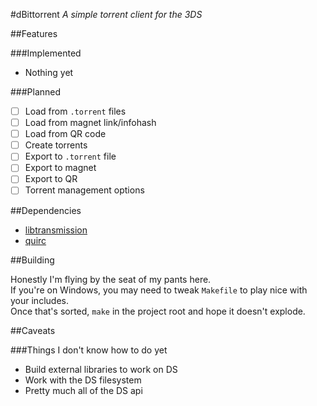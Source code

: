 #dBittorrent
*A simple torrent client for the 3DS*

##Features

###Implemented

- Nothing yet

###Planned

- [ ] Load from `.torrent` files
- [ ] Load from magnet link/infohash
- [ ] Load from QR code
- [ ] Create torrents
- [ ] Export to `.torrent` file
- [ ] Export to magnet
- [ ] Export to QR
- [ ] Torrent management options

##Dependencies

- [libtransmission](https://github.com/transmission/transmission)
- [quirc](https://github.com/dbeer/quirc)

##Building

Honestly I'm flying by the seat of my pants here.  
If you're on Windows, you may need to tweak `Makefile` to play nice with your includes.  
Once that's sorted, `make` in the project root and hope it doesn't explode.

##Caveats

###Things I don't know how to do yet

- Build external libraries to work on DS
- Work with the DS filesystem
- Pretty much all of the DS api
 
